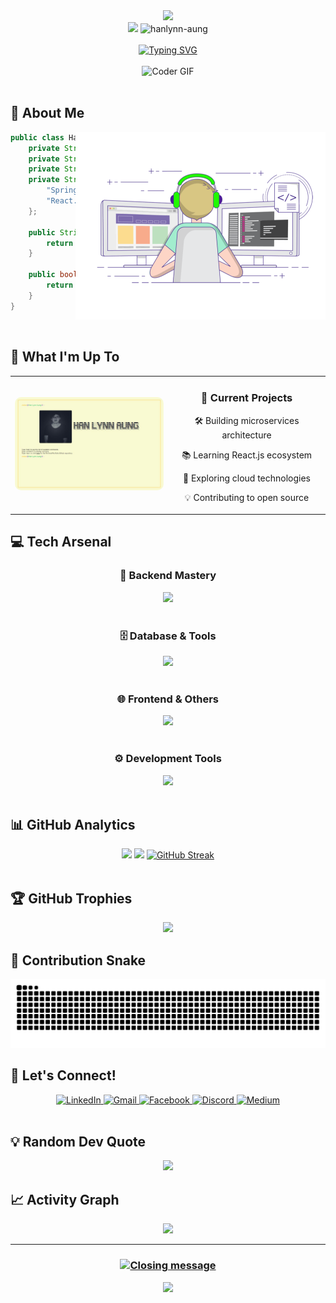 <div align="center">
  <img src="https://capsule-render.vercel.app/api?type=waving&color=gradient&customColorList=6,11,20&height=180&section=header&text=Han%20Lynn%20Aung&fontSize=42&fontColor=fff&animation=twinkling&fontAlignY=32"/>
</div>

<div align="center">
  <img src="https://visitor-badge.laobi.icu/badge?page_id=hanlynn-aung.hanlynn-aung&color=0891b2&style=flat-square&logo=github" />
  <img src="https://komarev.com/ghpvc/?username=hanlynn-aung&label=Profile%20views&color=0891b2&style=flat-square" alt="hanlynn-aung" />
</div>

<br>

<div align="center">
  <a href="https://git.io/typing-svg">
    <img src="https://readme-typing-svg.herokuapp.com?font=JetBrains+Mono&weight=600&size=28&duration=3000&pause=1000&color=02F7E8&center=true&vCenter=true&multiline=true&repeat=true&width=600&height=100&lines=Java+Backend+Developer+%F0%9F%9A%80;Spring+Boot+Enthusiast+%E2%98%95;Building+Scalable+Solutions+%F0%9F%8C%9F;From+Myanmar+%F0%9F%87%B2%F0%9F%87%B2+with+%E2%9D%A4%EF%B8%8F" alt="Typing SVG" />
  </a>
</div>

<br>

<div align="center">
  <img src="https://media.giphy.com/media/SWoSkN6DxTszqIKEqv/giphy.gif" alt="Coder GIF" width="400">
</div>

<br>

## 🎯 About Me

<img align="right" alt="Coding" width="400" src="https://raw.githubusercontent.com/devSouvik/devSouvik/master/gif3.gif">

```java
public class HanLynnAung {
    private String name = "Han Lynn Aung";
    private String role = "Java Backend Developer";
    private String location = "Myanmar 🇲🇲";
    private String[] currentFocus = {
        "Spring Boot", "Microservices", 
        "React.js", "System Design"
    };
    
    public String getAmbition() {
        return "Building scalable solutions that make a difference!";
    }
    
    public boolean isAvailableForOpportunities() {
        return true;
    }
}
```

<br clear="right"/>

## 🚀 What I'm Up To

<div align="center">
  <table>
    <tr>
      <td align="center" width="50%">
        <a href="https://hanlynnaung-portfolio-ky6ft6bnj-han-lynn-aung.vercel.app/" target="_blank">
          <img src="./Han_Lynn_Aung_portfolio.png" alt="Han Lynn Aung Portfolio" style="border-radius: 10px; max-width: 100%; height: auto;" />
        </a>
      </td>
      <td align="center" width="50%">
        <h3>🔭 Current Projects</h3>
        <p>🛠️ Building microservices architecture</p>
        <p>📚 Learning React.js ecosystem</p>
        <p>🌱 Exploring cloud technologies</p>
        <p>💡 Contributing to open source</p>
      </td>
    </tr>
  </table>
</div>

## 💻 Tech Arsenal

<div align="center">
  <h3>🎯 Backend Mastery</h3>
  <img src="https://skillicons.dev/icons?i=java,spring,maven,gradle,hibernate" />
  <br><br>
  
  <h3>🗄️ Database & Tools</h3>
  <img src="https://skillicons.dev/icons?i=mysql,mongodb,postgresql,redis,docker" />
  <br><br>
  
  <h3>🌐 Frontend & Others</h3>
  <img src="https://skillicons.dev/icons?i=react,javascript,html,css,bootstrap,tailwind" />
  <br><br>
  
  <h3>⚙️ Development Tools</h3>
  <img src="https://skillicons.dev/icons?i=vscode,git,github,postman,linux,intellij" />
</div>

<br>

## 📊 GitHub Analytics

<div align="center">
  <img height="180em" src="https://github-readme-stats.vercel.app/api?username=hanlynn-aung&show_icons=true&theme=tokyonight&include_all_commits=true&count_private=true&border_radius=10"/>
  <img height="180em" src="https://github-readme-stats.vercel.app/api/top-langs/?username=hanlynn-aung&layout=compact&langs_count=8&theme=tokyonight&border_radius=10"/>
  <a href="https://git.io/streak-stats"><img src="https://streak-stats.demolab.com?user=hanlynn-aung&theme=dark&border_radius=5&card_width=500" alt="GitHub Streak" /></a>
</div>

<br>

## 🏆 GitHub Trophies

<div align="center">
  <img src="https://github-profile-trophy.vercel.app/?username=hanlynn-aung&theme=tokyonight&no-frame=true&no-bg=false&margin-w=4&row=2&column=4" />
</div>

## 🐍 Contribution Snake

<div align="center">
  <img alt="snake eating my contributions" src="https://github.com/hanlynn-aung/hanlynn-aung/blob/output/github-contribution-grid-snake-dark.svg" />
</div>

## 🤝 Let's Connect!

<div align="center">
  <a href="https://www.linkedin.com/in/hanlynn-aung/" target="_blank">
    <img src="https://img.shields.io/badge/LinkedIn-0077B5?style=for-the-badge&logo=linkedin&logoColor=white" alt="LinkedIn"/>
  </a>
  <a href="mailto:hanlynnaung1997@gmail.com" target="_blank">
    <img src="https://img.shields.io/badge/Gmail-D14836?style=for-the-badge&logo=gmail&logoColor=white" alt="Gmail"/>
  </a>
  <a href="https://m.facebook.com/profile.php/?id=100010450033197" target="_blank">
    <img src="https://img.shields.io/badge/Facebook-1877F2?style=for-the-badge&logo=facebook&logoColor=white" alt="Facebook"/>
  </a>
  <a href="https://discord.gg/natrix_h" target="_blank">
    <img src="https://img.shields.io/badge/Discord-7289DA?style=for-the-badge&logo=discord&logoColor=white" alt="Discord"/>
  </a>
  <a href="https://medium.com/@hanlynnaung1997" target="_blank">
    <img src="https://img.shields.io/badge/Medium-12100E?style=for-the-badge&logo=medium&logoColor=white" alt="Medium"/>
  </a>
</div>

<br>

## 💡 Random Dev Quote

<div align="center">
  <img src="https://quotes-github-readme.vercel.app/api?type=horizontal&theme=tokyonight" />
</div>

## 📈 Activity Graph

<div align="center">
  <img src="https://github-readme-activity-graph.vercel.app/graph?username=hanlynn-aung&theme=tokyo-night&bg_color=1a1b27&color=70a5fd&line=bf91f3&point=38bdae&area=true&hide_border=true" />
</div>

---

<div align="center">
  <h3>
    <a href="https://git.io/typing-svg">
      <img src="https://readme-typing-svg.herokuapp.com?font=JetBrains+Mono&weight=600&size=20&duration=4000&pause=1000&color=02F7E8&center=true&vCenter=true&multiline=true&repeat=true&width=600&height=80&lines=Thanks+for+visiting+my+profile!+%F0%9F%91%8B;Let's+build+something+amazing+together!+%F0%9F%9A%80;Always+open+to+new+opportunities+%F0%9F%8C%9F" alt="Closing message" />
    </a>
  </h3>
</div>

<div align="center">
  <img src="https://capsule-render.vercel.app/api?type=waving&color=gradient&customColorList=6,11,20&height=100&section=footer"/>
</div>